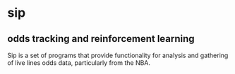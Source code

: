 # sip
odds tracking and reinforcement learning
---
Sip is a set of programs that provide functionality for analysis and gathering of live lines odds data, particularly from the NBA.
